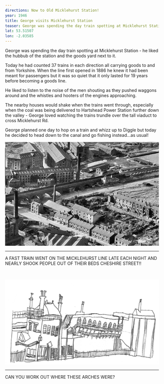 ```yaml
---
directions: Now to Old Micklehurst Station!
year: 1946
title: George visits Micklehurst Station
teaser: George was spending the day train spotting at Micklehurst Station – he liked the hubbub of the station and the goods yard next to it.
lat: 53.51507
lon: -2.03585
---
```

George was spending the day train spotting at Micklehurst Station - he liked the hubbub of the station and the goods yard next to it.

Today he had counted 37 trains in each direction all carrying goods to and from Yorkshire. When the line first opened in 1886 he knew it had been meant for passengers but it was so quiet that it only lasted for 19 years before becoming a goods line.

He liked to listen to the noise of the men shouting as they pushed waggons around and the whistles and hooters of the engines approaching.

The nearby houses would shake when the trains went through, especially when the coal was being delivered to Hartshead Power Station further down the valley - George loved watching the trains trundle over the tall viaduct to cross Micklehurst Rd.

George planned one day to hop on a train and whizz up to Diggle but today he decided to head down to the canal and go fishing instead...as usual!

![](/images/stops/goose/Trail_Goose_5.png)

---

A FAST TRAIN WENT ON THE MICKLEHURST LINE LATE EACH NIGHT AND NEARLY SHOOK PEOPLE OUT OF THEIR BEDS CHESHIRE STREET!!

![]()

![](/images/stops/goose/Trail_Goose_5c.png)

---

CAN YOU WORK OUT WHERE THESE ARCHES WERE?

![]()
